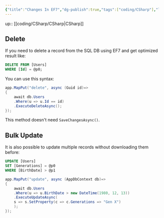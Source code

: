 ```yaml
---
{"title":"Changes In EF7","dg-publish":true,"tags":["coding/CSharp"],"language":"en","permalink":"/coding/c-sharp/changes-in-ef-7-for-minimal-api/","dgPassFrontmatter":true}
---
```


up:: [[coding/CSharp/CSharp\|CSharp]]

## Delete

If you need to delete a record from the SQL DB using EF7 and get optimized result like:

```sql
DELETE FROM [Users]
WHERE [Id] = @p0;
```
You can use this syntax:

```cs
app.MapPut("delete", async (Guid id)=>
{
	await db.Users
	.Where(u => u.Id == id)
	.ExecuteDeleteAsync();
});
```
This method doesn't need `SaveChangesAsync()`.

## Bulk Update

It is also possible to update multiple records without downloading them before:

```sql
UPDATE [Users]
SET [Generations] = @p0
WHERE [BirthDate] > @p1
```

```cs
app.MapPut("update", async (AppDbContext db)=>
{
	await db.Users
	.Where(u => u.BirthDate > new DateTime(1980, 12, 13))
	.ExecuteUpdateAsync(
	s => s.SetProperty(c => c.Generations => "Gen X")
	);
});
```
